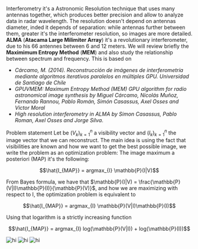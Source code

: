 Interferometry it's a Astronomic Resolution technique that uses many antennas together, which produces better precision and allow to analyze data in radar wavelength.
The resolution doesn't depend on antennas diameter, inded it depends of separation: while antennas further between them, greater it's the interferometer resolution, so images are more detailed. <b>ALMA</b> (<strong>Atacama Large Milimiter Array</strong>) it's a revolutionary interferometer, due to his 66 antennes between 6 and 12 meters.
We will review briefly the <b>Maximimum Entropy Method</b> (<strong>MEM</strong>) and also study the relationship between spectrum and frequency.
This is based on 
<ul>
  <li><i>Cárcamo, M. (2014). Reconstrucción de imágenes de interferometría mediante algoritmos iterativos paralelos en múltiples GPU. Universidad de Santiago
    de Chile </i> </li>
  <li><i>GPUVMEM: Maximum Entropy Method (MEM) GPU algorithm for radio astronomical image synthesis by Miguel Cárcamo, Nicolás Muñoz, Fernando Rannou, Pablo Román, Simón Casassus, Axel Osses and Victor Moral</i> </li>
    <li><i>High resolution interferometry in ALMA by Simon Casassus, Pablo Roman, Axel Osses and Jorge Silva</i>. </li>
</ul>

<b1> Problem statement </b1>
Let be $(V_k)_{k=1} ^n$ a visibility vector and $(I_k)_{k=1} ^n$ the image vector that we can reconstruct. The main idea is using the fact that visibilities are known and how we want to get the best possible image, we write the problem as an optimization problem:
The image maximum a posteriori (MAP) it's the following:

$$\hat{I_{MAP}} = argmax_{I} \mathbb{P}(I|V)$$

From Bayes formula, we have that $\mathbb{P}(I|V) = \frac{\mathbb{P}(V|I)\mathbb{P}(I)}{\mathbb{P}(V)}$, and how we are maximizing with respect to I, the optimization problem is equivalent to

$$\hat{I_{MAP}} = argmax_{I} \mathbb{P}(V|I)\mathbb{P}(I)$$

Using that logarithm is a strictly increasing function

$$\hat{I_{MAP}} = argmax_{I} log(\mathbb{P}(V|I)) + log(\mathbb{P}(I))$$

<img src="https://raw.githubusercontent.com/RodrigoZelada/RodrigoZelada.github.io/master/images/ALMA.jpg" alt="hi" class="inline"/>

<img src="https://raw.githubusercontent.com/RodrigoZelada/RodrigoZelada.github.io/master/images/todas.png" alt="hi" class="inline"/>

<img src="https://raw.githubusercontent.com/RodrigoZelada/RodrigoZelada.github.io/master/images/M%3D05M0.png" alt="hi" class="inline"/>
